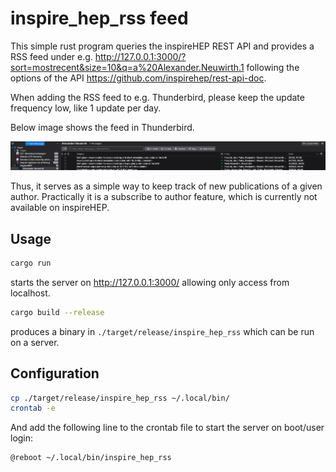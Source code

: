 # inspire_hep_rss feed

This simple rust program queries the inspireHEP REST API and provides a RSS feed under e.g. http://127.0.0.1:3000/?sort=mostrecent&size=10&q=a%20Alexander.Neuwirth.1 following the options of the API https://github.com/inspirehep/rest-api-doc.

When adding the RSS feed to e.g. Thunderbird, please keep the update frequency low, like 1 update per day.

Below image shows the feed in Thunderbird.

![Thunderbird](./img/view.png)

Thus, it serves as a simple way to keep track of new publications of a given author.
Practically it is a subscribe to author feature, which is currently not available on inspireHEP.

## Usage

```bash
cargo run
```

starts the server on http://127.0.0.1:3000/ allowing only access from localhost.

```bash
cargo build --release
```

produces a binary in `./target/release/inspire_hep_rss` which can be run on a server.

## Configuration

```bash
cp ./target/release/inspire_hep_rss ~/.local/bin/
crontab -e
```

And add the following line to the crontab file to start the server on boot/user login:

```
@reboot ~/.local/bin/inspire_hep_rss
```
